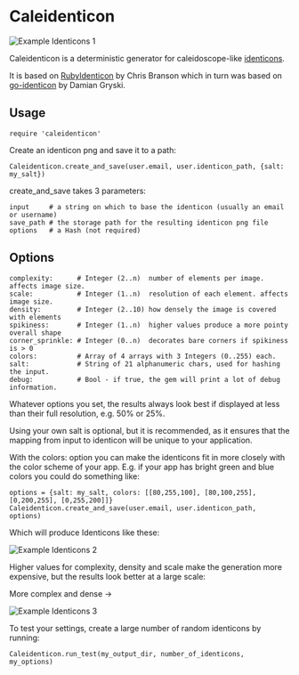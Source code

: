 # Caleidenticon

![Example Identicons 1](https://dl.dropboxusercontent.com/s/8t5oww83d5vcagw/identicons.png)

Caleidenticon is a deterministic generator for caleidoscope-like [identicons](https://en.wikipedia.org/wiki/Identicon).

It is based on [RubyIdenticon](https://github.com/chrisbranson/ruby_identicon) by Chris Branson which in turn was based on [go-identicon](https://github.com/dgryski/go-identicon) by Damian Gryski.

## Usage

    require 'caleidenticon'

Create an identicon png and save it to a path:

    Caleidenticon.create_and_save(user.email, user.identicon_path, {salt: my_salt})

create_and_save takes 3 parameters:

    input     # a string on which to base the identicon (usually an email or username)
    save_path # the storage path for the resulting identicon png file
    options   # a Hash (not required)

## Options

    complexity:      # Integer (2..n)  number of elements per image. affects image size.
    scale:           # Integer (1..n)  resolution of each element. affects image size.
    density:         # Integer (2..10) how densely the image is covered with elements
    spikiness:       # Integer (1..n)  higher values produce a more pointy overall shape
    corner_sprinkle: # Integer (0..n)  decorates bare corners if spikiness is > 0 
    colors:          # Array of 4 arrays with 3 Integers (0..255) each.
    salt:            # String of 21 alphanumeric chars, used for hashing the input.
    debug:           # Bool - if true, the gem will print a lot of debug information.

Whatever options you set, the results always look best if displayed at less than their full resolution, e.g. 50% or 25%.

Using your own salt is optional, but it is recommended, as it ensures that the mapping from input to identicon will be unique to your application.

With the colors: option you can make the identicons fit in more closely with the color scheme of your app. E.g. if your app has bright green and blue colors you could do something like:

    options = {salt: my_salt, colors: [[80,255,100], [80,100,255], [0,200,255], [0,255,200]]}
    Caleidenticon.create_and_save(user.email, user.identicon_path, options)

Which will produce Identicons like these:

![Example Identicons 2](https://dl.dropboxusercontent.com/s/cvjlprdev4ibt0f/identicon_bluegreen.png)

Higher values for complexity, density and scale make the generation more expensive, but the results look better at a large scale:

More complex and dense →

![Example Identicons 3](https://dl.dropboxusercontent.com/s/zupywnv0lhst3nz/identicon_options.png)

To test your settings, create a large number of random identicons by running:

    Caleidenticon.run_test(my_output_dir, number_of_identicons, my_options)
